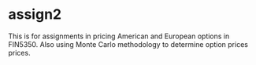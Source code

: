 # assign2
This is for assignments in pricing American and European options in FIN5350. Also using Monte Carlo methodology to determine option prices prices.
